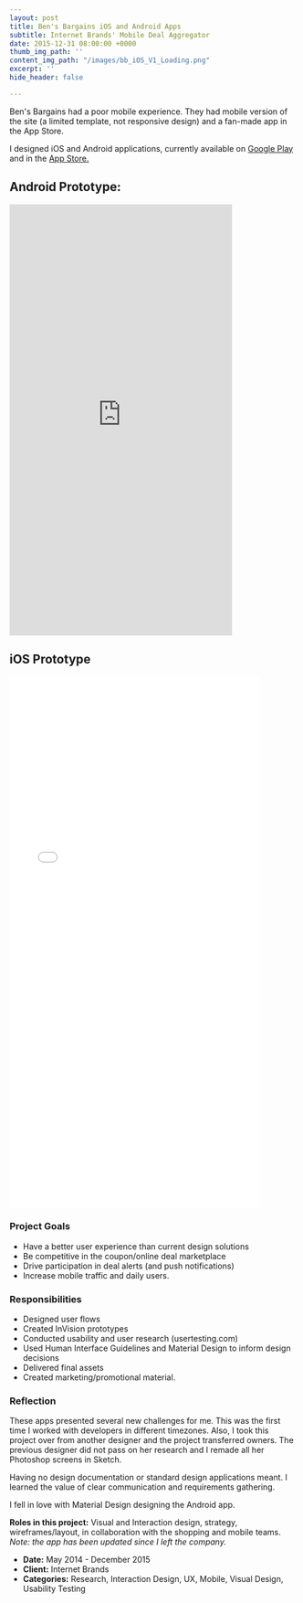 ```yaml
---
layout: post
title: Ben's Bargains iOS and Android Apps
subtitle: Internet Brands' Mobile Deal Aggregator
date: 2015-12-31 08:00:00 +0000
thumb_img_path: ''
content_img_path: "/images/bb_iOS_V1_Loading.png"
excerpt: ''
hide_header: false

---
```

Ben's Bargains had a poor mobile experience. They had mobile version of the site (a limited template, not responsive design) and a fan-made app in the App Store.

I designed iOS and Android applications, currently available on [Google Play](https://play.google.com/store/apps/details?id=com.internetbrands.bensbargains&hl=en) and in the [App Store.](https://itunes.apple.com/us/app/bens-bargains-shopping-for/id986201093?mt=8)

## Android Prototype: 

<iframe src="https://marvelapp.com/ad2064?emb=1&iosapp=false&frameless=false" width="390" height="755" allowTransparency="true" frameborder="0"></iframe>

## iOS Prototype

<iframe width="438" height="930" src="//invis.io/5CTI9DSD3ER" frameborder="0" allowfullscreen></iframe>

### Project Goals

* Have a better user experience than current design solutions
* Be competitive in the coupon/online deal marketplace
* Drive participation in deal alerts (and push notifications)
* Increase mobile traffic and daily users.

### Responsibilities

* Designed user flows
* Created InVision prototypes
* Conducted usability and user research (usertesting.com)
* Used Human Interface Guidelines and Material Design to inform design decisions
* Delivered final assets
* Created marketing/promotional material.

### Reflection

These apps presented several new challenges for me. This was the first time I worked with developers in different timezones. Also, I took this project over from another designer and the project transferred owners. The previous designer did not pass on her research and I remade all her Photoshop screens in Sketch.

Having no design documentation or standard design applications meant. I learned the value of clear communication and requirements gathering.

I fell in love with Material Design designing the Android app.

**Roles in this project:** Visual and Interaction design, strategy, wireframes/layout, in collaboration with the shopping and mobile teams. _Note: the app has been updated since I left the company._

* **Date:** May 2014 - December 2015
* **Client:** Internet Brands
* **Categories:** Research, Interaction Design, UX, Mobile, Visual Design, Usability Testing